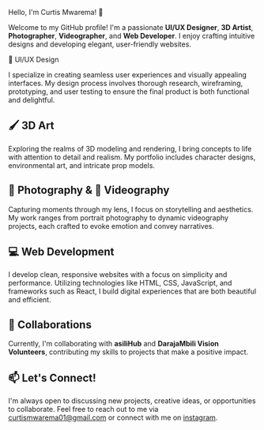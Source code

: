 Hello, I'm Curtis Mwarema! 👋

Welcome to my GitHub profile! I'm a passionate **UI/UX Designer**, **3D Artist**, **Photographer**, **Videographer**, and **Web Developer**. I enjoy crafting intuitive designs and developing elegant, user-friendly websites.

🎨 UI/UX Design

I specialize in creating seamless user experiences and visually appealing interfaces. My design process involves thorough research, wireframing, prototyping, and user testing to ensure the final product is both functional and delightful.

## 🖌️ 3D Art

Exploring the realms of 3D modeling and rendering, I bring concepts to life with attention to detail and realism. My portfolio includes character designs, environmental art, and intricate prop models.

## 📸 Photography & 🎥 Videography

Capturing moments through my lens, I focus on storytelling and aesthetics. My work ranges from portrait photography to dynamic videography projects, each crafted to evoke emotion and convey narratives.

## 💻 Web Development

I develop clean, responsive websites with a focus on simplicity and performance. Utilizing technologies like HTML, CSS, JavaScript, and frameworks such as React, I build digital experiences that are both beautiful and efficient.

## 🤝 Collaborations

Currently, I'm collaborating with **asiliHub** and **DarajaMbili Vision Volunteers**, contributing my skills to projects that make a positive impact.

## 📫 Let's Connect!

I'm always open to discussing new projects, creative ideas, or opportunities to collaborate. Feel free to reach out to me via curtismwarema01@gmail.com or connect with me on [instagram](@i.am_curtis).



<!---
curtismwarema-25/curtismwarema-25 is a ✨ special ✨ repository because its `README.md` (this file) appears on your GitHub profile.
You can click the Preview link to take a look at your changes.
--->
